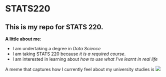 # STATS220

## This is my repo for STATS 220. 

**A little about me**:

- I am undertaking a degree in *Data Science*
- I am taking STATS 220 because *it is a required course*.
- I am interested in learning about *how to use what I've learnt in real life*

A meme that captures how I currently feel about my university studies is ![](https://c.tenor.com/8druEACXtX8AAAAd/tenor.gif)
